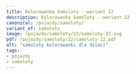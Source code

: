 ```yaml
---
title: Kolorowanka Samoloty - wariant 22
description: Kolorowanka Samoloty - wariant 22
canonical: /pojazdy/samoloty/
variant_of: samoloty
image: /pojazdy/samoloty/22/samoloty-22.svg
pdf: /pojazdy/samoloty/22/samoloty-22.pdf
alt: "samoloty kolorowanki dla dzieci"
tags:
- pojazdy
- samoloty
---
```

